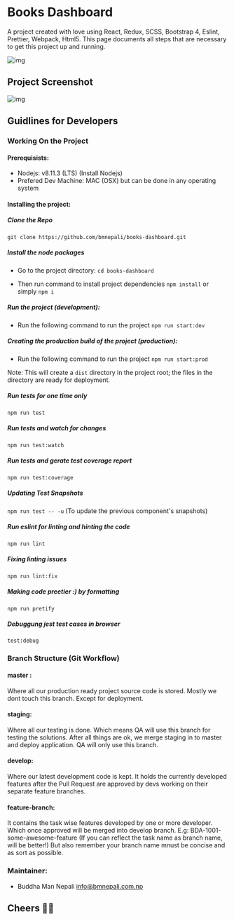 # Books Dashboard

A project created with love using React, Redux, SCSS, Bootstrap 4, Eslint, Prettier, Webpack, Html5. This page documents all steps that are necessary to get this project up and running.

![img](https://travis-ci.org/bmnepali/books-dashboard.svg?branch=master)

## Project Screenshot
![img](https://user-images.githubusercontent.com/6307362/62007707-64f8ef00-b170-11e9-9185-b562e4daba90.png)

## Guidlines for Developers
### Working On the Project

#### Prerequisists:
* Nodejs: v8.11.3 (LTS) (Install Nodejs)
* Prefered Dev Machine: MAC (OSX) but can be done in any operating system

#### Installing the project:
##### Clone the Repo
`git clone https://github.com/bmnepali/books-dashboard.git`

##### Install the node packages
* Go to the project directory:
`cd books-dashboard`

* Then run command to install project dependencies
`npm install` or simply `npm i`

##### Run the project (development):
* Run the following command to run the project
`npm run start:dev`

##### Creating the production build of the project (production):
* Run the following command to run the project
`npm run start:prod`

Note: This will create a `dist` directory in the project root; the files in the directory are ready for deployment.

##### Run tests for one time only
`npm run test` 

##### Run tests and watch for changes
`npm run test:watch` 

##### Run tests and gerate test coverage report
`npm run test:coverage` 

##### Updating Test Snapshots
`npm run test -- -u`
(To update the previous component's snapshots)

##### Run eslint for linting and hinting the code
`npm run lint` 

##### Fixing linting issues
`npm run lint:fix`

##### Making code preetier :) by formatting
`npm run pretify`

##### Debuggung jest test cases in browser
`test:debug`

### Branch Structure (Git Workflow)
#### master : 
Where all our production ready project source code is stored. Mostly we dont touch this branch. Except for deployment.

#### staging: 
Where all our testing is done. Which means QA will use this branch for testing the solutions. After all things are ok, we merge staging in to master and deploy application. QA will only use this branch.

#### develop: 
Where our latest development code is kept. It holds the currently developed features after the Pull Request are approved by devs working on their separate feature branches.

#### feature-branch: 
It contains the task wise features developed by one or more developer. Which once approved will be merged into develop branch.
E.g: BDA-1001-some-awesome-feature (If you can reflect the task name as branch name, will be better!) But also remember your branch name mnust be concise and as sort as possible.

### Maintainer:
* Buddha Man Nepali
<info@bmnepali.com.np>

## Cheers 🍻😎
